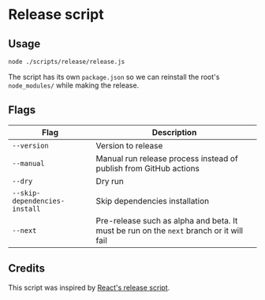 # Release script

## Usage

```sh
node ./scripts/release/release.js
```

The script has its own `package.json` so we can reinstall the root's `node_modules/` while making the release.

## Flags

| Flag                          | Description                                                                             |
| ----------------------------- | --------------------------------------------------------------------------------------- |
| `--version`                   | Version to release                                                                      |
| `--manual`                    | Manual run release process instead of publish from GitHub actions                       |
| `--dry`                       | Dry run                                                                                 |
| `--skip-dependencies-install` | Skip dependencies installation                                                          |
| `--next`                      | Pre-release such as alpha and beta. It must be run on the `next` branch or it will fail |

## Credits

This script was inspired by [React's release script](https://github.com/facebook/react/tree/001f9ef/scripts/release).
